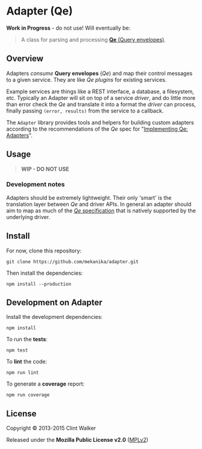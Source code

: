 
# Adapter (Qe)

 **Work in Progress** - do not use! Will eventually be:
 
> A class for parsing and processing [**Qe** (Query envelopes)](https://github.com/mekanika/qe). 


## Overview 

Adapters _consume_ **Query envelopes** (_Qe_) and map their control messages to a given service. They are like _Qe plugins_ for existing services.

Example services are things like a REST interface, a database, a filesystem, etc. Typically an Adapter will sit on top of a service _driver_, and do little more than error check the _Qe_ and translate it into a format the _driver_ can process, finally passing `(error, results)` from the service to a callback.

The `Adapter` library provides tools and helpers for building custom adapters according to the recommendations of the _Qe_ spec for "[Implementing Qe: Adapters](https://github.com/mekanika/qe#implementing-qe-adapters)".


## Usage

> **WIP - DO NOT USE**

### Development notes
Adapters should be extremely lightweight. Their only 'smart' is the translation layer between _Qe_ and driver APIs. In general an adapter should aim to map as much of the [_Qe_ specification](https://github.com/mekanika/qe) that is natively supported by the underlying driver.




## Install

For now, clone this repository:

    git clone https://github.com/mekanika/adapter.git

Then install the dependencies:

    npm install --production



## Development on Adapter

Install the development dependencies:

    npm install

To run the **tests**:

    npm test

To **lint** the code:

    npm run lint

To generate a **coverage** report:

    npm run coverage



## License

Copyright &copy; 2013-2015 Clint Walker

Released under the **Mozilla Public License v2.0** ([MPLv2](http://mozilla.org/MPL/2.0/))
